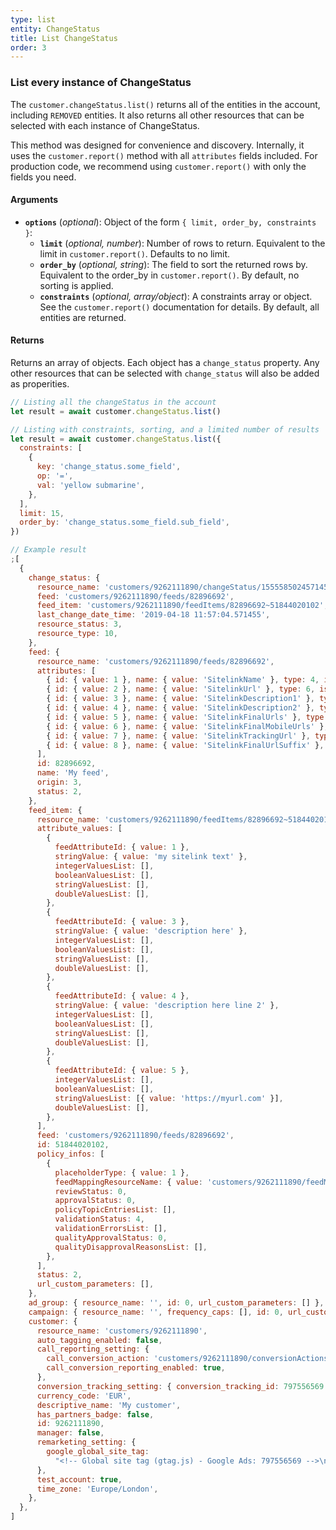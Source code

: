 ```yaml
---
type: list
entity: ChangeStatus
title: List ChangeStatus
order: 3
---
```


### List every instance of ChangeStatus

The `customer.changeStatus.list()` returns all of the entities in the account, including `REMOVED` entities. It also returns all other resources that can be selected with each instance of ChangeStatus.

This method was designed for convenience and discovery. Internally, it uses the `customer.report()` method with all `attributes` fields included. For production code, we recommend using `customer.report()` with only the fields you need.

#### Arguments

- **`options`** (_optional_): Object of the form `{ limit, order_by, constraints }`:
  - **`limit`** (_optional, number_): Number of rows to return. Equivalent to the limit in `customer.report()`. Defaults to no limit.
  - **`order_by`** (_optional, string_): The field to sort the returned rows by. Equivalent to the order_by in `customer.report()`. By default, no sorting is applied.
  - **`constraints`** (_optional, array/object_): A constraints array or object. See the `customer.report()` documentation for details. By default, all entities are returned.

#### Returns

Returns an array of objects.
Each object has a `change_status` property. Any other resources that can be selected with `change_status` will also be added as properities.

```javascript
// Listing all the changeStatus in the account
let result = await customer.changeStatus.list()

// Listing with constraints, sorting, and a limited number of results
let result = await customer.changeStatus.list({
  constraints: [
    {
      key: 'change_status.some_field',
      op: '=',
      val: 'yellow submarine',
    },
  ],
  limit: 15,
  order_by: 'change_status.some_field.sub_field',
})
```

```javascript
// Example result
;[
  {
    change_status: {
      resource_name: 'customers/9262111890/changeStatus/1555585024571455-10-82896692-51844020102',
      feed: 'customers/9262111890/feeds/82896692',
      feed_item: 'customers/9262111890/feedItems/82896692~51844020102',
      last_change_date_time: '2019-04-18 11:57:04.571455',
      resource_status: 3,
      resource_type: 10,
    },
    feed: {
      resource_name: 'customers/9262111890/feeds/82896692',
      attributes: [
        { id: { value: 1 }, name: { value: 'SitelinkName' }, type: 4, isPartOfKey: { value: false } },
        { id: { value: 2 }, name: { value: 'SitelinkUrl' }, type: 6, isPartOfKey: { value: false } },
        { id: { value: 3 }, name: { value: 'SitelinkDescription1' }, type: 4, isPartOfKey: { value: false } },
        { id: { value: 4 }, name: { value: 'SitelinkDescription2' }, type: 4, isPartOfKey: { value: false } },
        { id: { value: 5 }, name: { value: 'SitelinkFinalUrls' }, type: 12, isPartOfKey: { value: false } },
        { id: { value: 6 }, name: { value: 'SitelinkFinalMobileUrls' }, type: 12, isPartOfKey: { value: false } },
        { id: { value: 7 }, name: { value: 'SitelinkTrackingUrl' }, type: 6, isPartOfKey: { value: false } },
        { id: { value: 8 }, name: { value: 'SitelinkFinalUrlSuffix' }, type: 4, isPartOfKey: { value: false } },
      ],
      id: 82896692,
      name: 'My feed',
      origin: 3,
      status: 2,
    },
    feed_item: {
      resource_name: 'customers/9262111890/feedItems/82896692~51844020102',
      attribute_values: [
        {
          feedAttributeId: { value: 1 },
          stringValue: { value: 'my sitelink text' },
          integerValuesList: [],
          booleanValuesList: [],
          stringValuesList: [],
          doubleValuesList: [],
        },
        {
          feedAttributeId: { value: 3 },
          stringValue: { value: 'description here' },
          integerValuesList: [],
          booleanValuesList: [],
          stringValuesList: [],
          doubleValuesList: [],
        },
        {
          feedAttributeId: { value: 4 },
          stringValue: { value: 'description here line 2' },
          integerValuesList: [],
          booleanValuesList: [],
          stringValuesList: [],
          doubleValuesList: [],
        },
        {
          feedAttributeId: { value: 5 },
          integerValuesList: [],
          booleanValuesList: [],
          stringValuesList: [{ value: 'https://myurl.com' }],
          doubleValuesList: [],
        },
      ],
      feed: 'customers/9262111890/feeds/82896692',
      id: 51844020102,
      policy_infos: [
        {
          placeholderType: { value: 1 },
          feedMappingResourceName: { value: 'customers/9262111890/feedMappings/82896692~91300060' },
          reviewStatus: 0,
          approvalStatus: 0,
          policyTopicEntriesList: [],
          validationStatus: 4,
          validationErrorsList: [],
          qualityApprovalStatus: 0,
          qualityDisapprovalReasonsList: [],
        },
      ],
      status: 2,
      url_custom_parameters: [],
    },
    ad_group: { resource_name: '', id: 0, url_custom_parameters: [] },
    campaign: { resource_name: '', frequency_caps: [], id: 0, url_custom_parameters: [] },
    customer: {
      resource_name: 'customers/9262111890',
      auto_tagging_enabled: false,
      call_reporting_setting: {
        call_conversion_action: 'customers/9262111890/conversionActions/179',
        call_conversion_reporting_enabled: true,
      },
      conversion_tracking_setting: { conversion_tracking_id: 797556569 },
      currency_code: 'EUR',
      descriptive_name: 'My customer',
      has_partners_badge: false,
      id: 9262111890,
      manager: false,
      remarketing_setting: {
        google_global_site_tag:
          "<!-- Global site tag (gtag.js) - Google Ads: 797556569 -->\n<script async src=\"https://www.googletagmanager.com/gtag/js?id=AW-797556569\"></script>\n<script>\n  window.dataLayer = window.dataLayer || [];\n  function gtag(){dataLayer.push(arguments);}\n  gtag('js', new Date());\n\n  gtag('config', 'AW-797556569');\n</script>\n",
      },
      test_account: true,
      time_zone: 'Europe/London',
    },
  },
]
```
